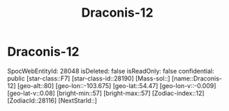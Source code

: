 ﻿---
title: "Draconis-12"
location: [54.47,-103.675,80]
type: Station
tags:
- astro/Star

---

# Draconis-12

SpocWebEntityId: 28048
isDeleted: false
isReadOnly: false
confidential: public
[star-class::F7]
[star-class-id::28190]
[Mass-sol::]
[name::Draconis-12]
[geo-alt::80]
[geo-lon::-103.675]
[geo-lat::54.47]
[geo-lon-v::-0.009]
[geo-lat-v::0.08]
[bright-min::57]
[bright-max::57]
[Zodiac-index::12]
[ZodiacId::28116]
[NextStarId::]

